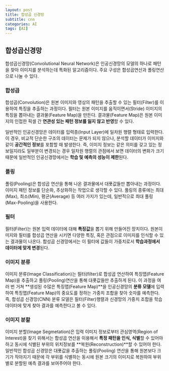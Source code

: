 ```yaml
---
layout: post
title: 합성곱 신경망
subtitle: cnn
categories: AI
tags: [AI]
---
```


## 합성곱신경망

합성곱신경망(Convolutional Neural Network)은 인공신경망의 모델의 하나로 패턴을 찾아 이미지를 분석하는데 특화된 알고리즘이다.
주요 구성은 합성곱연산과 폴링연산으로 나눌 수 있다.

### 합성곱

합성곱(Convolution)은 원본 이미지와 영상의 패턴을 추출할 수 있는 필터(Filter)를 이용하여 특징을 추출하는 과정이다. 필터는 원본 이미지를 움직이면서(Stride) 이미지의 특징을 뽑아내는 결과물(Feature Map)을 만든다. 결과물(Feature Map)은 원본 이미지의 인접한 픽셀 간 **연관성 있는 패턴 정보를 잃지 않고 반영**할 수 있다.

일반적인 인공신경망은 데이터를 입력층(Input Layer)에 일차원 행렬 형태로 입력한다. 이 경우, 비교적 단순한 구조의 데이터는 문제가 되지 않으나, 분석할 데이터가 이미지와 같이 **공간적인 정보**를 포함할 때 발생한다. 즉, 이미지 정보는 같은 의미를 갖고 있는 정보일지라도 일부분이 변경되는 경우 일차원 행렬의 관점에서 보면 데이터의 변화가 크기 때문에 일반적인 인공신경망에서는 **학습 및 예측의 성능이 제한**된다.

### 폴링

폴링(Pooling)은 합성곱 연산을 통해 나온 결과물에서 대푯값들만 뽑아내는 과정이다. 이미지 패턴 정보를 단순화, 추상화하는 작업으로 생각할 수 있다. 풀링의 종류에는 최대(Max), 최소(Min), 평균(Average) 등 여러 가지가 있는데, 일반적으로 최대 풀링(Max-Pooling)을 사용한다.

### 필터

필터(Filter)는 원본 입력 데이터에 대해 **특징값**을 뽑기 위해 만들어진 장치이다. 원본이미지와 필터를 합성곱 연산을 시키면 다양한 특징, 혹은 관점으로 이미지를 인식할 수 있는 결과물이 나온다. 합성곱 신경망에서는 이 필터에 값들이 가중치로서 **학습과정에서 데이터에 맞게 변경**된다.

### 이미지 분류

이미지 분류(Image Classification)는 필터(filter)로 합성곱 연산하여 특징맵(Feature Map)을 추출하고 풀링(Pooling)연산을 통해 대푯값들만 추출하게 된다. 이 과정을 여러 번 거쳐 **생성된 수많은 특징맵(Feature Map)**을 인공신경망의 **분류 모델**에 입력하여 특징맵(Feature Map)의 중요도를 정하는 가중치 조합을 찾아 숫자를 예측한다. 즉, 합성곱
신경망(CNN) 분류 모델은 필터(Filter)행렬과 신경망의 가중치 조합을 학습데이터에 맞게 찾아 결과를 예측한다고 볼 수 있다.

### 이미지 분할

이미지 분할(Image Segmetation)은 입력 이미지 정보로부터 관심영역(Region of Interest)을 찾기 위해서는 합성곱 연산을 이용해서 **특정 패턴을 인식, 식별**할 수 있어야 하고 동시에 식별된 부위의 위치정보를 **복원(Reconstruction)**할 수 있어야 한다. 일반적인 합성곱 신경망은 대푯값을 추출하는 풀링(Pooling) 연산을 통해 원본보다 크기가 작아지기
때문에 각 부위를 식별하는 동시에 원본 크기의 이미지로 복원하여 부위별로 분할된 예측 결과를 보여주어야 한다.
